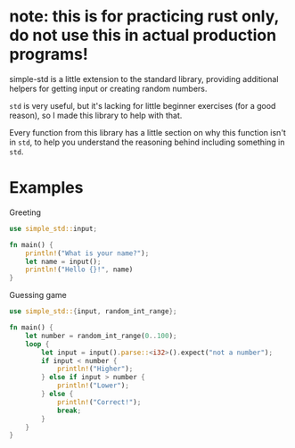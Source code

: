 # note: this is for practicing rust only, do not use this in actual production programs!

simple-std is a little extension to the standard library, 
providing additional helpers for getting input or creating random numbers.

`std` is very useful, but it's lacking for little beginner exercises 
(for a good reason), so I made this library to help with that.

Every function from this library has a little section on why this function isn't in `std`, to help you understand
the reasoning behind including something in `std`.

# Examples

Greeting

```rust
use simple_std::input;

fn main() {
    println!("What is your name?");
    let name = input();
    println!("Hello {}!", name)
}
```

Guessing game

```rust
use simple_std::{input, random_int_range}; 

fn main() {
    let number = random_int_range(0..100);
    loop {
        let input = input().parse::<i32>().expect("not a number");
        if input < number {
            println!("Higher");
        } else if input > number {
            println!("Lower");
        } else {
            println!("Correct!");
            break;
        }
    }
}
```
